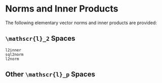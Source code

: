 # Norms and Inner Products

The following elementary vector norms and inner products are provided:

## ``\mathscr{l}_2`` Spaces
```@docs
l2inner
sql2norm
l2norm
```

## Other ``\mathscr{l}_p`` Spaces